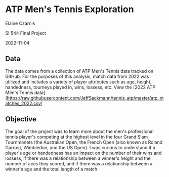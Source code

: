# ATP Men's Tennis Exploration
Elaine Czarnik

SI 544 Final Project

2022-11-04

## Data
The data comes from a collection of ATP Men's Tennis data tracked on GitHub. For the purposes of this analysis, match data from 2022 was utilized and includes a variety of player attributes such as age, height, handedness, tourneys played in, wins, lossess, etc. View the [2022 ATP Men's Tennis data] (https://raw.githubusercontent.com/JeffSackmann/tennis_atp/master/atp_matches_2022.csv)

## Objective
The goal of the project was to learn more about the men's professional tennis player's competing at the highest level in the four Grand Slam Tournmanets (the Australian Open, the French Open (also known as Roland Garros), Wimbledon, and the US Open). I was curious to understand if a player's age or handedness has an impact on the number of their wins and lossess, if there was a relationship between a winner's height and the number of aces they scored, and if there was a relationship between a winner's age and the total length of a match.
